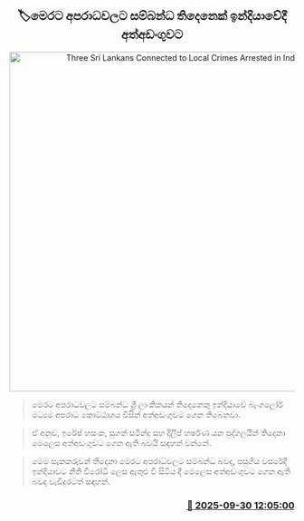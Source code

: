 <p align='center'><b><h2 align='center' title='Three Sri Lankans Connected to Local Crimes Arrested in India'>🏷මෙරට අපරාධවලට සම්බන්ධ තිදෙනෙක් ඉන්දියාවේදී අත්අඩංගුවට</h2></b></p>
<p align='center'><img src='https://helakuru.sgp1.cdn.digitaloceanspaces.com/esana/images/lib/arrested2[1].jpg' width='600' alt='Three Sri Lankans Connected to Local Crimes Arrested in India'></p>

> මෙරට අපරාධවලට සම්බන්ධ ශ්‍රී ලාංකිකයන් තිදෙනෙකු ඉන්දියාවේ බැංගලෝර් මධ්‍යම අපරාධ කොට්ඨාශය විසින් අත්අඩංගුවට ගෙන තිබෙනවා.

> ඒ අනුව, ඉරේෂ් හසංක, සුගත් සමින්දු සහ දිලීප් හර්ෂණ යන පුද්ගලයින් තිදෙනා මෙලෙස අත්අඩංගුවට ගෙන ඇති බවයි සඳහන් වන්නේ.

> මෙම සැකකරුවන් තිදෙනා මෙරට අපරාධවලට සම්බන්ධ බවද, පසුගිය වසරේදී ඉන්දියාවට නීති විරෝධී ලෙස ඇතුළු වී සිටිය දී මෙලෙස අත්අඩංගුවට ගෙන ඇති බවද වැඩිදුරටත් සඳහන්.



<h3 align='right'><a href='https://www.helakuru.lk/esana/p/114089/'>📅 2025-09-30 12:05:00</a></h3>
